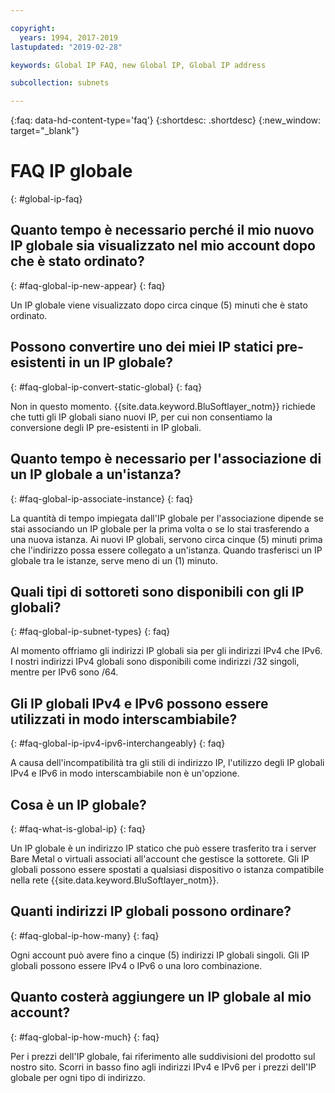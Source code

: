 ```yaml
---

copyright:
  years: 1994, 2017-2019
lastupdated: "2019-02-28"

keywords: Global IP FAQ, new Global IP, Global IP address

subcollection: subnets

---
```


{:faq: data-hd-content-type='faq'}
{:shortdesc: .shortdesc}
{:new_window: target="_blank"}


# FAQ IP globale
{: #global-ip-faq}


## Quanto tempo è necessario perché il mio nuovo IP globale sia visualizzato nel mio account dopo che è stato ordinato?
{: #faq-global-ip-new-appear} 
{: faq}

Un IP globale viene visualizzato dopo circa cinque (5) minuti che è stato ordinato.


## Possono convertire uno dei miei IP statici pre-esistenti in un IP globale?
{: #faq-global-ip-convert-static-global} 
{: faq}

Non in questo momento. {{site.data.keyword.BluSoftlayer_notm}} richiede che tutti gli IP globali siano nuovi IP, per cui non consentiamo la conversione degli IP pre-esistenti in IP globali.


## Quanto tempo è necessario per l'associazione di un IP globale a un'istanza?
{: #faq-global-ip-associate-instance} 
{: faq}

La quantità di tempo impiegata dall'IP globale per l'associazione dipende se stai associando un IP globale per la prima volta o se lo stai trasferendo a una nuova istanza. Ai nuovi IP globali, servono circa cinque (5) minuti prima che l'indirizzo possa essere collegato a un'istanza. Quando trasferisci un IP globale tra le istanze, serve meno di un (1) minuto.


## Quali tipi di sottoreti sono disponibili con gli IP globali?
{: #faq-global-ip-subnet-types} 
{: faq}

Al momento offriamo gli indirizzi IP globali sia per gli indirizzi IPv4 che IPv6. I nostri indirizzi IPv4 globali sono disponibili come indirizzi /32 singoli, mentre per IPv6 sono /64.


## Gli IP globali IPv4 e IPv6 possono essere utilizzati in modo interscambiabile?
{: #faq-global-ip-ipv4-ipv6-interchangeably} 
{: faq}

A causa dell'incompatibilità tra gli stili di indirizzo IP, l'utilizzo degli IP globali IPv4 e IPv6 in modo interscambiabile non è un'opzione.


## Cosa è un IP globale?
{: #faq-what-is-global-ip} 
{: faq}

Un IP globale è un indirizzo IP statico che può essere trasferito tra i server Bare Metal o virtuali associati all'account che gestisce la sottorete. Gli IP globali possono essere spostati a qualsiasi dispositivo o istanza compatibile nella rete {{site.data.keyword.BluSoftlayer_notm}}.


## Quanti indirizzi IP globali possono ordinare?
{: #faq-global-ip-how-many} 
{: faq}

Ogni account può avere fino a cinque (5) indirizzi IP globali singoli. Gli IP globali possono essere IPv4 o IPv6 o una loro combinazione.


## Quanto costerà aggiungere un IP globale al mio account?
{: #faq-global-ip-how-much} 
{: faq}

Per i prezzi dell'IP globale, fai riferimento alle suddivisioni del prodotto sul nostro sito. Scorri in basso fino agli indirizzi IPv4 e IPv6 per i prezzi dell'IP globale per ogni tipo di indirizzo.
